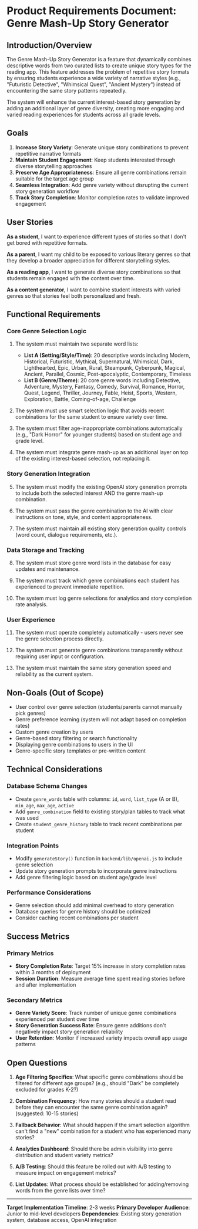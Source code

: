 # Product Requirements Document: Genre Mash-Up Story Generator

## Introduction/Overview

The Genre Mash-Up Story Generator is a feature that dynamically combines descriptive words from two curated lists to create unique story types for the reading app. This feature addresses the problem of repetitive story formats by ensuring students experience a wide variety of narrative styles (e.g., "Futuristic Detective", "Whimsical Quest", "Ancient Mystery") instead of encountering the same story patterns repeatedly.

The system will enhance the current interest-based story generation by adding an additional layer of genre diversity, creating more engaging and varied reading experiences for students across all grade levels.

## Goals

1. **Increase Story Variety**: Generate unique story combinations to prevent repetitive narrative formats
2. **Maintain Student Engagement**: Keep students interested through diverse storytelling approaches
3. **Preserve Age Appropriateness**: Ensure all genre combinations remain suitable for the target age group
4. **Seamless Integration**: Add genre variety without disrupting the current story generation workflow
5. **Track Story Completion**: Monitor completion rates to validate improved engagement

## User Stories

**As a student**, I want to experience different types of stories so that I don't get bored with repetitive formats.

**As a parent**, I want my child to be exposed to various literary genres so that they develop a broader appreciation for different storytelling styles.

**As a reading app**, I want to generate diverse story combinations so that students remain engaged with the content over time.

**As a content generator**, I want to combine student interests with varied genres so that stories feel both personalized and fresh.

## Functional Requirements

### Core Genre Selection Logic

1. The system must maintain two separate word lists:
   - **List A (Setting/Style/Time)**: 20 descriptive words including Modern, Historical, Futuristic, Mythical, Supernatural, Whimsical, Dark, Lighthearted, Epic, Urban, Rural, Steampunk, Cyberpunk, Magical, Ancient, Parallel, Cosmic, Post-apocalyptic, Contemporary, Timeless
   - **List B (Genre/Theme)**: 20 core genre words including Detective, Adventure, Mystery, Fantasy, Comedy, Survival, Romance, Horror, Quest, Legend, Thriller, Journey, Fable, Heist, Sports, Western, Exploration, Battle, Coming-of-age, Challenge

2. The system must use smart selection logic that avoids recent combinations for the same student to ensure variety over time.

3. The system must filter age-inappropriate combinations automatically (e.g., "Dark Horror" for younger students) based on student age and grade level.

4. The system must integrate genre mash-up as an additional layer on top of the existing interest-based selection, not replacing it.

### Story Generation Integration

5. The system must modify the existing OpenAI story generation prompts to include both the selected interest AND the genre mash-up combination.

6. The system must pass the genre combination to the AI with clear instructions on tone, style, and content appropriateness.

7. The system must maintain all existing story generation quality controls (word count, dialogue requirements, etc.).

### Data Storage and Tracking

8. The system must store genre word lists in the database for easy updates and maintenance.

9. The system must track which genre combinations each student has experienced to prevent immediate repetition.

10. The system must log genre selections for analytics and story completion rate analysis.

### User Experience

11. The system must operate completely automatically - users never see the genre selection process directly.

12. The system must generate genre combinations transparently without requiring user input or configuration.

13. The system must maintain the same story generation speed and reliability as the current system.

## Non-Goals (Out of Scope)

- User control over genre selection (students/parents cannot manually pick genres)
- Genre preference learning (system will not adapt based on completion rates)
- Custom genre creation by users
- Genre-based story filtering or search functionality
- Displaying genre combinations to users in the UI
- Genre-specific story templates or pre-written content

## Technical Considerations

### Database Schema Changes
- Create `genre_words` table with columns: `id`, `word`, `list_type` (A or B), `min_age`, `max_age`, `active`
- Add `genre_combination` field to existing story/plan tables to track what was used
- Create `student_genre_history` table to track recent combinations per student

### Integration Points
- Modify `generateStory()` function in `backend/lib/openai.js` to include genre selection
- Update story generation prompts to incorporate genre instructions
- Add genre filtering logic based on student age/grade level

### Performance Considerations
- Genre selection should add minimal overhead to story generation
- Database queries for genre history should be optimized
- Consider caching recent combinations per student

## Success Metrics

### Primary Metrics
- **Story Completion Rate**: Target 15% increase in story completion rates within 3 months of deployment
- **Session Duration**: Measure average time spent reading stories before and after implementation

### Secondary Metrics
- **Genre Variety Score**: Track number of unique genre combinations experienced per student over time
- **Story Generation Success Rate**: Ensure genre additions don't negatively impact story generation reliability
- **User Retention**: Monitor if increased variety impacts overall app usage patterns

## Open Questions

1. **Age Filtering Specifics**: What specific genre combinations should be filtered for different age groups? (e.g., should "Dark" be completely excluded for grades K-2?)

2. **Combination Frequency**: How many stories should a student read before they can encounter the same genre combination again? (suggested: 10-15 stories)

3. **Fallback Behavior**: What should happen if the smart selection algorithm can't find a "new" combination for a student who has experienced many stories?

4. **Analytics Dashboard**: Should there be admin visibility into genre distribution and student variety metrics?

5. **A/B Testing**: Should this feature be rolled out with A/B testing to measure impact on engagement metrics?

6. **List Updates**: What process should be established for adding/removing words from the genre lists over time?

---

**Target Implementation Timeline**: 2-3 weeks
**Primary Developer Audience**: Junior to mid-level developers
**Dependencies**: Existing story generation system, database access, OpenAI integration
